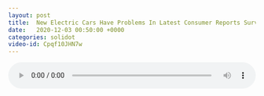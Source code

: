 ```yaml
---
layout: post
title:  New Electric Cars Have Problems In Latest Consumer Reports Survey
date:   2020-12-03 00:50:00 +0000
categories: solidot
video-id: Cpqf10JHN7w
---
```


<audio src="/assets/76aa933c5ff7dc48793095741983ecda.mp3" style="width: 100%;" controls></audio>

